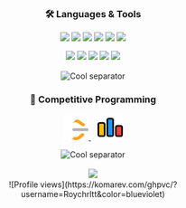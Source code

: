 
<h3 align="center">🛠️ Languages & Tools</h3>
<p align="center">
  <img src="https://img.shields.io/badge/C-00599C?style=for-the-badge&logo=c&logoColor=white" />
  <img src="https://img.shields.io/badge/C++-00599C?style=for-the-badge&logo=c%2B%2B&logoColor=white" />
  <img src="https://img.shields.io/badge/Go-00ADD8?style=for-the-badge&logo=go&logoColor=white" />
  <img src="https://img.shields.io/badge/Python-3776AB?style=for-the-badge&logo=python&logoColor=white" />
  <img src="https://img.shields.io/badge/Bash-4EAA25?style=for-the-badge&logo=gnu-bash&logoColor=white" />
  <img src="https://img.shields.io/badge/Zsh-000000?style=for-the-badge&logo=gnu-bash&logoColor=white" />
</p>

<p align="center">
  <img src="https://img.shields.io/badge/Docker-2496ED?style=for-the-badge&logo=docker&logoColor=white" />
  <img src="https://img.shields.io/badge/Linux-FCC624?style=for-the-badge&logo=linux&logoColor=black" />
  <img src="https://img.shields.io/badge/Debian-A81D33?style=for-the-badge&logo=debian&logoColor=white" />
  <img src="https://img.shields.io/badge/Git-F05032?style=for-the-badge&logo=git&logoColor=white" />
  <img src="https://img.shields.io/badge/Nginx-009639?style=for-the-badge&logo=nginx&logoColor=white" />
   <br/>
  <br/>
  <img src="https://user-images.githubusercontent.com/73097560/115834477-dbab4500-a447-11eb-908a-139a6edaec5c.gif" alt="Cool separator" width="480">
  <br/>
</p>

<h3 align="center">🎯 Competitive Programming</h3>
<p align="center">
  <a href="https://leetcode.com/Chachou33">
    <img src="https://raw.githubusercontent.com/teamedwardforever/Readme-Generator/71f25dd8b98329b168142a6b782a107b75eab178/svg/Social/leet-code.svg" 
         alt="LeetCode Profile Link" height="45" width="45"/>
  </a>
  &nbsp;&nbsp;
  <a href="https://codeforces.com/profile/Chachou33">
    <img src="https://raw.githubusercontent.com/teamedwardforever/Readme-Generator/71f25dd8b98329b168142a6b782a107b75eab178/svg/Social/codeforces.svg" 
         alt="Codeforces Profile Link" height="45" width="45"/>
  </a>
</p>
<p align="center">
  <img src="https://user-images.githubusercontent.com/73097560/115834477-dbab4500-a447-11eb-908a-139a6edaec5c.gif" alt="Cool separator" width="480">
  <br/>
  <br/>
  <img src="https://github-readme-stats.vercel.app/api/top-langs/?username=Roychrltt&layout=compact&theme=nord" />
  <br/>
  ![Profile views](https://komarev.com/ghpvc/?username=Roychrltt&color=blueviolet)
</p>





































